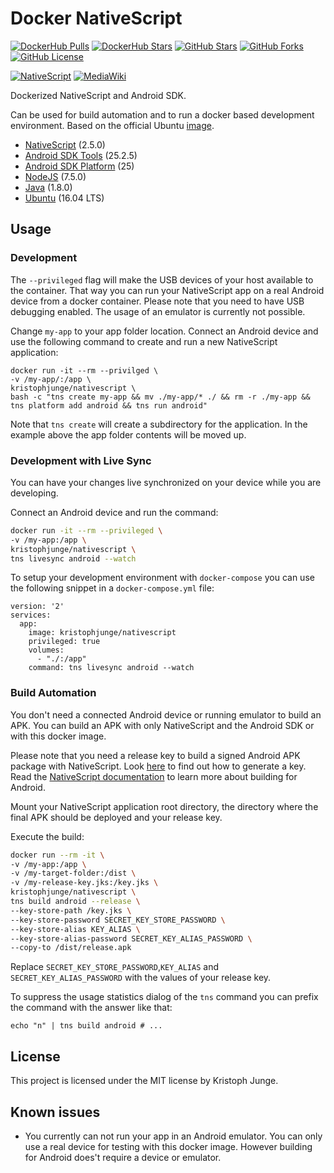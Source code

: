 # Docker NativeScript

[![DockerHub Pulls](https://img.shields.io/docker/pulls/kristophjunge/nativescript.svg)](https://hub.docker.com/r/kristophjunge/nativescript/) [![DockerHub Stars](https://img.shields.io/docker/stars/kristophjunge/nativescript.svg)](https://hub.docker.com/r/kristophjunge/nativescript/) [![GitHub Stars](https://img.shields.io/github/stars/kristophjunge/docker-nativescript.svg?label=github%20stars)](https://github.com/kristophjunge/docker-nativescript) [![GitHub Forks](https://img.shields.io/github/forks/kristophjunge/docker-nativescript.svg?label=github%20forks)](https://github.com/kristophjunge/docker-nativescript) [![GitHub License](https://img.shields.io/github/license/kristophjunge/docker-nativescript.svg)](https://github.com/kristophjunge/docker-nativescript)

[![NativeScript](https://raw.githubusercontent.com/kristophjunge/docker-nativescript/master/nativescript.png)](https://www.nativescript.org/) [![MediaWiki](https://raw.githubusercontent.com/kristophjunge/docker-nativescript/master/android.png)](https://developer.android.com/)

Dockerized NativeScript and Android SDK. 

Can be used for build automation and to run a docker based development environment. Based on the official Ubuntu [image](https://hub.docker.com/_/ubuntu/).

- [NativeScript](https://www.nativescript.org/) (2.5.0)
- [Android SDK Tools](https://developer.android.com/) (25.2.5)
- [Android SDK Platform](https://developer.android.com/) (25)
- [NodeJS](https://nodejs.org/) (7.5.0)
- [Java](https://www.java.com/) (1.8.0)
- [Ubuntu](https://www.ubuntu.com/) (16.04 LTS)


## Usage


### Development

The `--privileged` flag will make the USB devices of your host available to the container. That way you can run your NativeScript app on a real Android device from a docker container. Please note that you need to have USB debugging enabled. The usage of an emulator is currently not possible.

Change `my-app` to your app folder location. Connect an Android device and use the following command to create and run a new NativeScript application:

```
docker run -it --rm --privilged \
-v /my-app/:/app \
kristophjunge/nativescript \
bash -c "tns create my-app && mv ./my-app/* ./ && rm -r ./my-app && tns platform add android && tns run android"
```

Note that `tns create` will create a subdirectory for the application. In the example above the app folder contents will be moved up.


### Development with Live Sync

You can have your changes live synchronized on your device while you are developing.

Connect an Android device and run the command:

```bash
docker run -it --rm --privileged \
-v /my-app:/app \
kristophjunge/nativescript \
tns livesync android --watch
```

To setup your development environment with `docker-compose` you can use the following snippet in a
`docker-compose.yml` file:

```
version: '2'
services:
  app:
    image: kristophjunge/nativescript
    privileged: true
    volumes:
      - "./:/app"
    command: tns livesync android --watch
```


### Build Automation

You don't need a connected Android device or running emulator to build an APK. You can build an APK with only NativeScript and the Android SDK or with this docker image.

Please note that you need a release key to build a signed Android APK package with NativeScript. Look [here](https://developer.android.com/studio/publish/app-signing.html#signing-manually) to find out how to generate a key. Read the [NativeScript documentation](https://docs.nativescript.org/angular/publishing/publishing-android-apps) to learn more about building for Android.

Mount your NativeScript application root directory, the directory where the final APK should be deployed and your release key.

Execute the build:

```bash
docker run --rm -it \
-v /my-app:/app \
-v /my-target-folder:/dist \
-v /my-release-key.jks:/key.jks \
kristophjunge/nativescript \
tns build android --release \
--key-store-path /key.jks \
--key-store-password SECRET_KEY_STORE_PASSWORD \
--key-store-alias KEY_ALIAS \
--key-store-alias-password SECRET_KEY_ALIAS_PASSWORD \
--copy-to /dist/release.apk
```

Replace `SECRET_KEY_STORE_PASSWORD`,`KEY_ALIAS` and `SECRET_KEY_ALIAS_PASSWORD` with the values of your release key.

To suppress the usage statistics dialog of the `tns` command you can prefix the command with the answer like that:

```
echo "n" | tns build android # ...
```


## License

This project is licensed under the MIT license by Kristoph Junge.


## Known issues

- You currently can not run your app in an Android emulator. You can only use a real device for testing with this docker image. However building for Android does't require a device or emulator.
